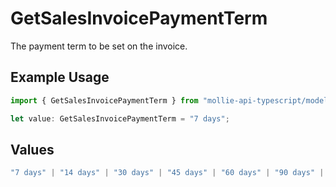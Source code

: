 # GetSalesInvoicePaymentTerm

The payment term to be set on the invoice.

## Example Usage

```typescript
import { GetSalesInvoicePaymentTerm } from "mollie-api-typescript/models/operations";

let value: GetSalesInvoicePaymentTerm = "7 days";
```

## Values

```typescript
"7 days" | "14 days" | "30 days" | "45 days" | "60 days" | "90 days" | "120 days"
```